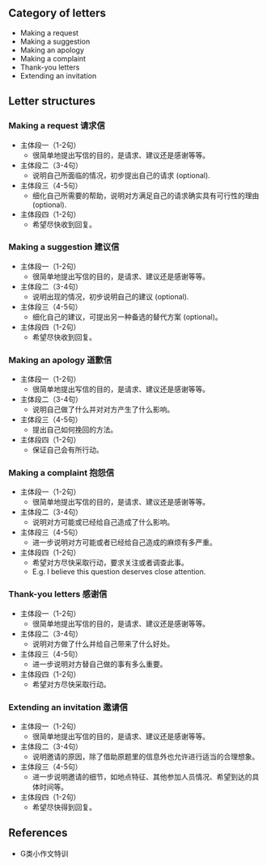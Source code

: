 ## Category of letters

- Making a request
- Making a suggestion
- Making an apology
- Making a complaint
- Thank-you letters
- Extending an invitation

## Letter structures

### Making a request 请求信

- 主体段一（1-2句）
	- 很简单地提出写信的目的，是请求、建议还是感谢等等。
- 主体段二（3-4句）
	- 说明自己所面临的情况，初步提出自己的请求 (optional).
- 主体段三（4-5句）
	- 细化自己所需要的帮助，说明对方满足自己的请求确实具有可行性的理由 (optional).
- 主体段四（1-2句）
	- 希望尽快收到回复。

### Making a suggestion 建议信

- 主体段一（1-2句）
	- 很简单地提出写信的目的，是请求、建议还是感谢等等。
- 主体段二（3-4句）
	- 说明出现的情况，初步说明自己的建议 (optional).
- 主体段三（4-5句）
	- 细化自己的建议，可提出另一种备选的替代方案 (optional)。
- 主体段四（1-2句）
	- 希望尽快收到回复。

### Making an apology 道歉信

- 主体段一（1-2句）
	- 很简单地提出写信的目的，是请求、建议还是感谢等等。
- 主体段二（3-4句）
	- 说明自己做了什么并对对方产生了什么影响。
- 主体段三（4-5句）
	- 提出自己如何挽回的方法。
- 主体段四（1-2句）
	- 保证自己会有所行动。

### Making a complaint 抱怨信

- 主体段一（1-2句）
	- 很简单地提出写信的目的，是请求、建议还是感谢等等。
- 主体段二（3-4句）
	- 说明对方可能或已经给自己造成了什么影响。
- 主体段三（4-5句）
	- 进一步说明对方可能或者已经给自己造成的麻烦有多严重。
- 主体段四（1-2句）
	- 希望对方尽快采取行动，要求关注或者调查此事。
	- E.g. I believe this question deserves close attention.

### Thank-you letters 感谢信

- 主体段一（1-2句）
	- 很简单地提出写信的目的，是请求、建议还是感谢等等。
- 主体段二（3-4句）
	- 说明对方做了什么并给自己带来了什么好处。
- 主体段三（4-5句）
	- 进一步说明对方替自己做的事有多么重要。
- 主体段四（1-2句）
	- 希望对方尽快采取行动。

### Extending an invitation 邀请信

- 主体段一（1-2句）
	- 很简单地提出写信的目的，是请求、建议还是感谢等等。
- 主体段二（3-4句）
	- 说明邀请的原因，除了借助原题里的信息外也允许进行适当的合理想象。
- 主体段三（4-5句）
	- 进一步说明邀请的细节，如地点特征、其他参加人员情况、希望到达的具体时间等。
- 主体段四（1-2句）
	- 希望尽快得到回复。

## References

- G类小作文特训